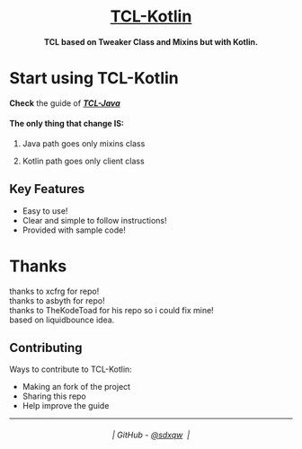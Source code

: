 <h1 align="center">
  <a href="https://github.com/sdxqw/TCL-Kotlin">TCL-Kotlin</a>
</h1>

<h4 align="center">TCL based on Tweaker Class and Mixins but with Kotlin.</h4>

# Start using TCL-Kotlin
**Check** the guide of [_**TCL-Java**_](https://github.com/AxstSoftware/TCL-Java/wiki)

#### The only thing that change IS:

1. Java path goes only mixins class

2. Kotlin path goes only client class

## Key Features

* Easy to use!
* Clear and simple to follow instructions!
* Provided with sample code!

# Thanks

thanks to xcfrg for repo!</br>
thanks to asbyth for repo!</br>
thanks to TheKodeToad for his repo so i could fix mine!</br>
based on liquidbounce idea.

## Contributing

Ways to contribute to TCL-Kotlin:

* Making an fork of the project
* Sharing this repo
* Help improve the guide

---
<h6 align="center">
  | GitHub - <a href="https://github.com/sdxqw">@sdxqw</a> 
  |
</h6>
